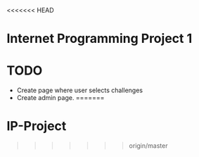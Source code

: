 <<<<<<< HEAD
# Internet Programming Project 1

# TODO
 * Create page where user selects challenges
 * Create admin page.
=======
# IP-Project
>>>>>>> origin/master
